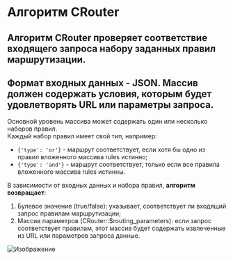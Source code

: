 # Алгоритм CRouter

**Алгоритм CRouter** проверяет соответствие входящего запроса набору заданных 
правил маршрутизации.
---
Формат входных данных - **JSON**. Массив должен содержать условия, которым 
будет удовлетворять URL или параметры запроса.
---
Основной уровень массива может содержать один или несколько наборов правил.  
Каждый набор правил имеет свой тип, например: 

- `{'type': 'or'}` - маршрут соответствует, если хотя бы одно из правил вложенного массива rules истинно;
- `{'type': 'and'}` - маршрут соответствует, только если все правила вложенного массива rules истинны.

В зависимости от входных данных и набора правил, **алгоритм возвращает**:

1. Булевое значение (true/false): указывает, соответствует ли входящий запрос 
правилам маршрутизации;
2. Массив параметров (CRouter::$routing_parameters): если запрос соответствует 
правилам, этот массив будет содержать извлеченные из URL или параметров запроса 
данные.

![Изображение](https://docs.kentico.com/docsassets/k8/configuring-page-urls/URL_Processing.png)
